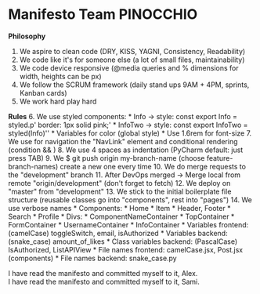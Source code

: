 # Manifesto Team PINOCCHIO
<strong>Philosophy</strong>
1. We aspire to clean code (DRY, KISS, YAGNI, Consistency, Readability)
2. We code like it's for someone else (a lot of small files, maintainability)
3. We code device responsive (@media queries and % dimensions for width, heights can be px)
4. We follow the SCRUM framework (daily stand ups 9AM + 4PM, sprints, Kanban cards)
5. We work hard play hard

<strong>Rules</strong>
6. We use styled components: 
    * Info -> style: const export Info = styled.p' border: 1px solid pink;'
    * InfoTwo -> style: const export InfoTwo = styled(Info)''
    * Variables for color (global style)
    * Use 1.6rem for font-size
7. We use for navigation the "NavLink" element and conditional rendering (condition && <Component>)
8. We use 4 spaces as indentation (PyCharm default: just press TAB)
9. We $ git push origin my-branch-name (choose feature-branch-names) create a new one every time
10. We do merge requests to the "development" branch
11. After DevOps merged -> Merge local from remote "origin/development" (don't forget to fetch)
12. We deploy on "master" from "development"
13. We stick to the initial boilerplate file structure (reusable classes go into "components", rest into "pages")
14. We use verbose names 
    * Components:
        * Home
        * Item
        * Header, Footer
        * Search
        * Profile
    * Divs:
        * ComponentNameContainer
        * TopContainer
        * FormContainer
        * UsernameContainer
        * InfoContainer
    * Variables frontend: (camelCase) toggleSwitch, email, isAuthorized
    * Variables backend: (snake_case) amount_of_likes
    * Class variables backend: (PascalCase) IsAuthorized, ListAPIView
    * File names frontend: camelCase.jsx, Post.jsx (components)
    * File names backend: snake_case.py

I have read the manifesto and committed myself to it, Alex.<br/>
I have read the manifesto and committed myself to it, Sami.<br/>


